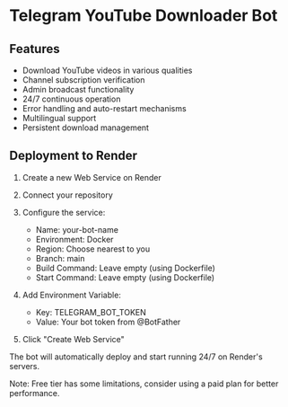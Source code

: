 # Telegram YouTube Downloader Bot

## Features
- Download YouTube videos in various qualities
- Channel subscription verification
- Admin broadcast functionality
- 24/7 continuous operation
- Error handling and auto-restart mechanisms
- Multilingual support
- Persistent download management

## Deployment to Render

1. Create a new Web Service on Render
2. Connect your repository
3. Configure the service:
   - Name: your-bot-name
   - Environment: Docker
   - Region: Choose nearest to you
   - Branch: main
   - Build Command: Leave empty (using Dockerfile)
   - Start Command: Leave empty (using Dockerfile)

4. Add Environment Variable:
   - Key: TELEGRAM_BOT_TOKEN
   - Value: Your bot token from @BotFather

5. Click "Create Web Service"

The bot will automatically deploy and start running 24/7 on Render's servers.

Note: Free tier has some limitations, consider using a paid plan for better performance.
